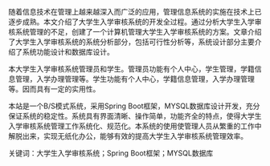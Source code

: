 随着信息技术在管理上越来越深入而广泛的应用，管理信息系统的实施在技术上已逐步成熟。本文介绍了大学生入学审核系统的开发全过程。通过分析大学生入学审核系统管理的不足，创建了一个计算机管理大学生入学审核系统的方案。文章介绍了大学生入学审核系统的系统分析部分，包括可行性分析等，系统设计部分主要介绍了系统功能设计和数据库设计。

本大学生入学审核系统管理员和学生。管理员功能有个人中心，学生管理，学籍信息管理，入学办理管理等。学生功能有个人中心，学籍信息管理，入学办理管理等。因而具有一定的实用性。

本站是一个B/S模式系统，采用Spring Boot框架，MYSQL数据库设计开发，充分保证系统的稳定性。系统具有界面清晰、操作简单，功能齐全的特点，使得大学生入学审核系统管理工作系统化、规范化。本系统的使用使管理人员从繁重的工作中解脱出来，实现无纸化办公，能够有效的提高大学生入学审核系统管理效率。

关键词：大学生入学审核系统；Spring Boot框架；MYSQL数据库
